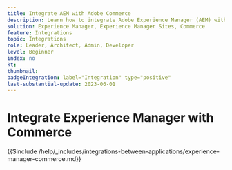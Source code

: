 ```yaml
---
title: Integrate AEM with Adobe Commerce 
description: Learn how to integrate Adobe Experience Manager (AEM) with Adobe Commerce.
solution: Experience Manager, Experience Manager Sites, Commerce
feature: Integrations
topic: Integrations
role: Leader, Architect, Admin, Developer
level: Beginner
index: no
kt:
thumbnail:
badgeIntegration: label="Integration" type="positive"
last-substantial-update: 2023-06-01
---
```


# Integrate Experience Manager with Commerce

{{$include /help/_includes/integrations-between-applications/experience-manager-commerce.md}}
